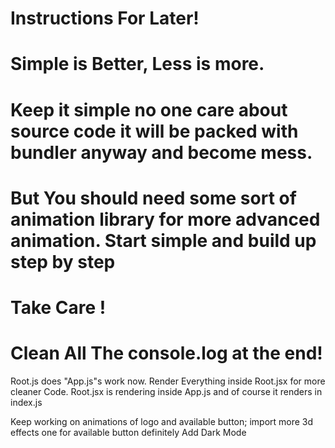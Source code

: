 # Instructions For Later!

# Simple is Better, Less is more.

# Keep it simple no one care about source code it will be packed with bundler anyway and become mess.

# But You should need some sort of animation library for more advanced animation. Start simple and build up step by step

# Take Care !

# Clean All The console.log at the end!

Root.js does "App.js"s work now.
Render Everything inside Root.jsx for more cleaner Code.
Root.jsx is rendering inside App.js and of course it renders in index.js

Keep working on animations of logo and available button;
import more 3d effects one for available button definitely
Add Dark Mode
